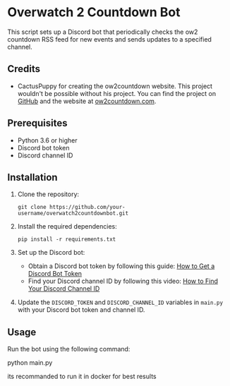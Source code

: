 # Overwatch 2 Countdown Bot

This script sets up a Discord bot that periodically checks the ow2 countdown RSS feed for new events and sends updates to a specified channel.

## Credits

- CactusPuppy for creating the ow2countdown website. This project wouldn't be possible without his project. You can find the project on [GitHub](https://github.com/CactusPuppy/ow2countdown) and the website at [ow2countdown.com](https://ow2countdown.com).

## Prerequisites

- Python 3.6 or higher
- Discord bot token
- Discord channel ID

## Installation

1. Clone the repository:

   ```shell
   git clone https://github.com/your-username/overwatch2countdownbot.git
   ```

2. Install the required dependencies:

   ```shell
   pip install -r requirements.txt
   ```

3. Set up the Discord bot:

   - Obtain a Discord bot token by following this guide: [How to Get a Discord Bot Token](https://discordgsm.com/guide/how-to-get-a-discord-bot-token)
   - Find your Discord channel ID by following this video: [How to Find Your Discord Channel ID](https://www.youtube.com/watch?v=NLWtSHWKbAI)

4. Update the `DISCORD_TOKEN` and `DISCORD_CHANNEL_ID` variables in `main.py` with your Discord bot token and channel ID.

## Usage

Run the bot using the following command:

python main.py

its recommanded to run it in docker for best results
